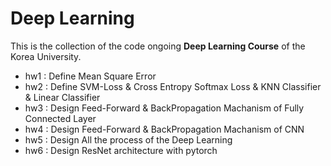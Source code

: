 # Deep Learning

This is the collection of the code ongoing **Deep Learning Course** of the Korea University.

- hw1 : Define Mean Square Error
- hw2 : Define SVM-Loss & Cross Entropy Softmax Loss & KNN Classifier & Linear Classifier
- hw3 : Design Feed-Forward & BackPropagation Machanism of Fully Connected Layer 
- hw4 : Design Feed-Forward & BackPropagation Machanism of CNN
- hw5 : Design All the process of the Deep Learning
- hw6 : Design ResNet architecture with pytorch
